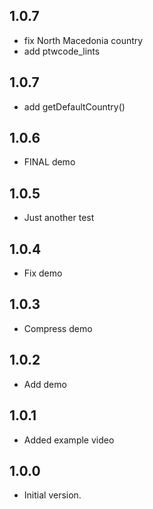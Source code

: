 ## 1.0.7
- fix North Macedonia country
- add ptwcode_lints

## 1.0.7
- add getDefaultCountry()

## 1.0.6
- FINAL demo

## 1.0.5
- Just another test

## 1.0.4
- Fix demo

## 1.0.3
- Compress demo

## 1.0.2
- Add demo

## 1.0.1
- Added example video

## 1.0.0
- Initial version.

